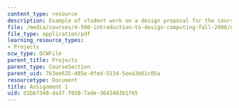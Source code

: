 ```yaml
---
content_type: resource
description: Example of student work on a design proposal for the course project.
file: /media/courses/4-500-introduction-to-design-computing-fall-2008/d1bb7348da37f0387ade3643483b1f65_assn1_4.pdf
file_type: application/pdf
learning_resource_types:
- Projects
ocw_type: OCWFile
parent_title: Projects
parent_type: CourseSection
parent_uid: 763ee635-d85e-0fed-5134-5eea3b61c05a
resourcetype: Document
title: Assignment 1
uid: d1bb7348-da37-f038-7ade-3643483b1f65
---
```

